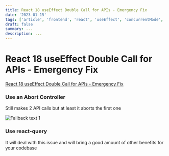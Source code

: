 ```yaml
---
title: React 18 useEffect Double Call for APIs - Emergency Fix
date: '2023-01-15'
tags: ['article', 'frontend', 'react', 'useEffect', 'concurrentMode', 'read', 'withResume']
draft: false
summary: ...
description: ...
---
```


# React 18 useEffect Double Call for APIs - Emergency Fix

[React 18 useEffect Double Call for APIs - Emergency Fix](https://javascript.plainenglish.io/react-18-useeffect-double-call-for-apis-emergency-fix-724b7ee6a646)

### Use an Abort Controller
Still makes 2 API calls but at least it aborts the first one

![Fallback text 1](/static/assets/pasted-image-20221008115541.png)

### Use react-query
It will deal with this issue and will bring a good amount of other benefits for your codebase